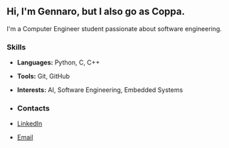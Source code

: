 ## Hi, I'm Gennaro, but I also go as Coppa.
I'm a Computer Engineer student passionate about software engineering.

### Skills
- **Languages:** Python, C, C++
- **Tools:** Git, GitHub
- **Interests:** AI, Software Engineering, Embedded Systems

- ### Contacts
- [LinkedIn](https://www.linkedin.com/in/gennaro-d-avanzo-54b7b5342)
- [Email](gennarodav2005@gmail.com)
